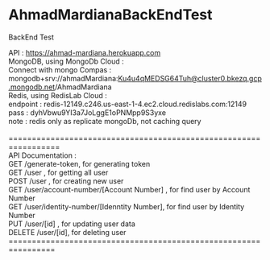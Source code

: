 # AhmadMardianaBackEndTest
BackEnd Test

API : https://ahmad-mardiana.herokuapp.com <br>
MongoDB, using MongoDb Cloud : <br>
 Connect with mongo Compas : mongodb+srv://ahmadMardiana:Ku4u4qMEDSG64Tuh@cluster0.bkezq.gcp.mongodb.net/AhmadMardiana
<br>
Redis, using RedisLab Cloud : <br>
  endpoint : redis-12149.c246.us-east-1-4.ec2.cloud.redislabs.com:12149 <br>
  pass : dyhVbwu9YI3a7JoLggE1oPNMpp9S3yxe <br>
note : redis only as replicate mongoDb, not caching query
<br>
<br> =================================================================
<br> API Documentation : 
<br> GET /generate-token, for generating token
<br> GET /user , for getting all user
<br> POST /user , for creating new user
<br> GET /user/account-number/[Account Number] , for find user by Account Number
<br> GET /user/identity-number/[Idenntity Number], for find user by Identity Number
<br> PUT /user/[id] , for updating user data
<br> DELETE /user/[id], for deleting user
<br> ================================================================
